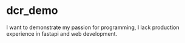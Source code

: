 # dcr_demo
I want to demonstrate my passion for programming, I lack production experience in fastapi and web development.
